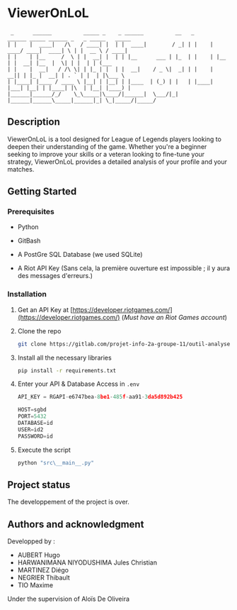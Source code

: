 # ViewerOnLoL

```
 _      ______          _____ _    _ ______          __   _      ______ _____ ______ _   _ _____   _____ 
| |    |  ____|   /\   / ____| |  | |  ____|        / _| | |    |  ____/ ____|  ____| \ | |  __ \ / ____|
| |    | |__     /  \ | |  __| |  | | |__      ___ | |_  | |    | |__ | |  __| |__  |  \| | |  | | (___  
| |    |  __|   / /\ \| | |_ | |  | |  __|    / _ \|  _| | |    |  __|| | |_ |  __| | . ` | |  | |\___ \ 
| |____| |____ / ____ \ |__| | |__| | |____  | (_) | |   | |____| |___| |__| | |____| |\  | |__| |____) |
|______|______/_/    \_\_____|\____/|______|  \___/|_|   |______|______\_____|______|_| \_|_____/|_____/ 
```



## Description
ViewerOnLoL is a  tool designed for League of Legends players looking to deepen their understanding of the game. Whether you're a beginner seeking to improve your skills or a veteran looking to fine-tune your strategy, ViewerOnLoL provides a detailed analysis of your profile and your matches.


<!-- GETTING STARTED -->
## Getting Started

### Prerequisites

- Python
- GitBash

- A PostGre SQL Database (we used SQLite)
- A Riot API Key (Sans cela, la première ouverture est impossible ; il y aura des messages d'erreurs.)


### Installation
1. Get an API Key at [https://developer.riotgames.com/](https://developer.riotgames.com/) (_Must have an Riot Games account_)


2. Clone the repo
   ```bash
   git clone https://gitlab.com/projet-info-2a-groupe-11/outil-analyse-lol
   ```

3. Install all the necessary libraries

   ```bash
   pip install -r requirements.txt
   ```

4. Enter your API & Database Access in `.env`
   ```js
   API_KEY = RGAPI-e6747bea-8be1-485f-aa91-3da5d892b425

   HOST=sgbd
   PORT=5432
   DATABASE=id
   USER=id2
   PASSWORD=id
   ```

5. Execute the script

   ```sh
   python "src\__main__.py" 
   ```

## Project status
The developpement of the project is over.

## Authors and acknowledgment

Developped by :
- AUBERT Hugo 
- HARWANIMANA NIYODUSHIMA Jules Christian 
- MARTINEZ Diégo 
- NEGRIER Thibault 
- TIO Maxime 

Under the supervision of Aloïs De Oliveira
